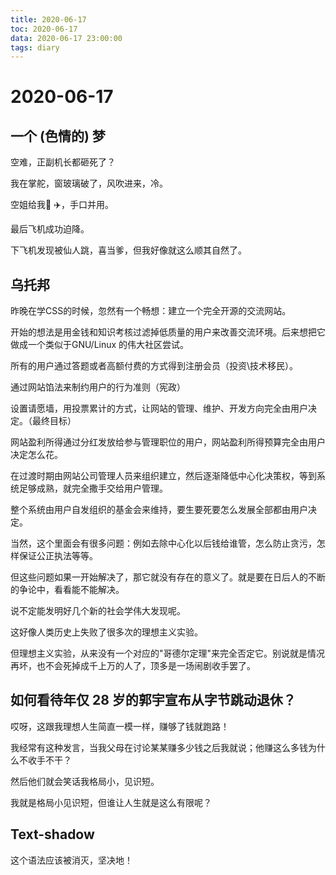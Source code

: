 ```yaml
---
title: 2020-06-17
toc: 2020-06-17
data: 2020-06-17 23:00:00
tags: diary
---
```



# 2020-06-17

## 一个 (色情的) 梦

空难，正副机长都砸死了？

我在掌舵，窗玻璃破了，风吹进来，冷。

空姐给我🔫 ✈️，手口并用。

最后飞机成功迫降。

下飞机发现被仙人跳，喜当爹，但我好像就这么顺其自然了。

## 乌托邦

昨晚在学CSS的时候，忽然有一个畅想：建立一个完全开源的交流网站。

开始的想法是用金钱和知识考核过滤掉低质量的用户来改善交流环境。后来想把它做成一个类似于GNU/Linux 的伟大社区尝试。



所有的用户通过答题或者高额付费的方式得到注册会员（投资\技术移民）。

通过网站馅法来制约用户的行为准则（宪政）

设置请愿墙，用投票累计的方式，让网站的管理、维护、开发方向完全由用户决定。（最终目标）

网站盈利所得通过分红发放给参与管理职位的用户，网站盈利所得预算完全由用户决定怎么花。



在过渡时期由网站公司管理人员来组织建立，然后逐渐降低中心化决策权，等到系统足够成熟，就完全撒手交给用户管理。

整个系统由用户自发组织的基金会来维持，要生要死要怎么发展全部都由用户决定。

当然，这个里面会有很多问题：例如去除中心化以后钱给谁管，怎么防止贪污，怎样保证公正执法等等。

但这些问题如果一开始解决了，那它就没有存在的意义了。就是要在日后人的不断的争论中，看看能不能解决。

说不定能发明好几个新的社会学伟大发现呢。



这好像人类历史上失败了很多次的理想主义实验。

但理想主义实验，从来没有一个对应的"哥德尔定理"来完全否定它。别说就是情况再坏，也不会死掉成千上万的人了，顶多是一场闹剧收手罢了。



## 如何看待年仅 28 岁的郭宇宣布从字节跳动退休？

哎呀，这跟我理想人生简直一模一样，赚够了钱就跑路！

我经常有这种发言，当我父母在讨论某某赚多少钱之后我就说；他赚这么多钱为什么不收手不干？

然后他们就会笑话我格局小，见识短。

我就是格局小见识短，但谁让人生就是这么有限呢？

## Text-shadow

这个语法应该被消灭，坚决地！
